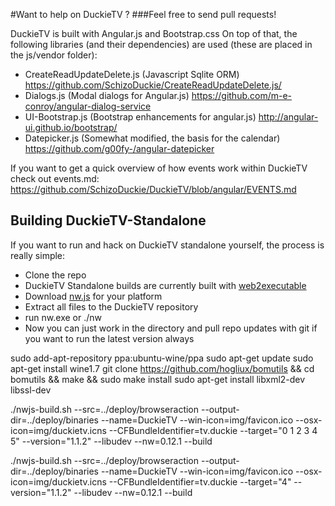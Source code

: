 #Want to help on DuckieTV ? 
###Feel free to send pull requests!

DuckieTV is built with Angular.js and Bootstrap.css
On top of that, the following libraries (and their dependencies) are used (these are placed in the js/vendor folder):

- CreateReadUpdateDelete.js (Javascript Sqlite ORM) https://github.com/SchizoDuckie/CreateReadUpdateDelete.js/
- Dialogs.js (Modal dialogs for Angular.js) https://github.com/m-e-conroy/angular-dialog-service
- UI-Bootstrap.js (Bootstrap enhancements for angular.js) http://angular-ui.github.io/bootstrap/
- Datepicker.js (Somewhat modified, the basis for the calendar) https://github.com/g00fy-/angular-datepicker

If you want to get a quick overview of how events work within DuckieTV check out events.md:
https://github.com/SchizoDuckie/DuckieTV/blob/angular/EVENTS.md

## Building DuckieTV-Standalone
If you want to run and hack on DuckieTV standalone yourself, the process is really simple:

- Clone the repo
- DuckieTV Standalone builds are currently built with [web2executable](https://github.com/jyapayne/Web2Executable)
- Download [nw.js](http://nwjs.io/) for your platform
- Extract all files to the DuckieTV repository
- run nw.exe or ./nw
- Now you can just work in the directory and pull repo updates with git if you want to run the latest version always


sudo add-apt-repository ppa:ubuntu-wine/ppa
sudo apt-get update
sudo apt-get install wine1.7 
git clone https://github.com/hogliux/bomutils && cd bomutils && make && sudo make install
sudo apt-get install libxml2-dev libssl-dev

./nwjs-build.sh --src=../deploy/browseraction --output-dir=../deploy/binaries --name=DuckieTV --win-icon=img/favicon.ico --osx-icon=img/duckietv.icns --CFBundleIdentifier=tv.duckie --target="0 1 2 3 4 5" --version="1.1.2" --libudev --nw=0.12.1 --build


./nwjs-build.sh --src=../deploy/browseraction --output-dir=../deploy/binaries --name=DuckieTV --win-icon=img/favicon.ico --osx-icon=img/duckietv.icns --CFBundleIdentifier=tv.duckie --target="4" --version="1.1.2" --libudev --nw=0.12.1 --build